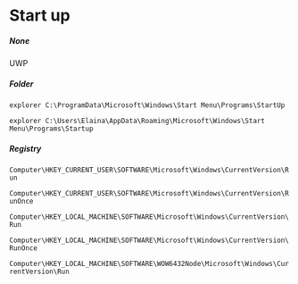 # Start up

##### None

UWP

##### Folder

`explorer C:\ProgramData\Microsoft\Windows\Start Menu\Programs\StartUp`

`explorer C:\Users\Elaina\AppData\Roaming\Microsoft\Windows\Start Menu\Programs\Startup`

##### Registry

`Computer\HKEY_CURRENT_USER\SOFTWARE\Microsoft\Windows\CurrentVersion\Run`

`Computer\HKEY_CURRENT_USER\SOFTWARE\Microsoft\Windows\CurrentVersion\RunOnce`

`Computer\HKEY_LOCAL_MACHINE\SOFTWARE\Microsoft\Windows\CurrentVersion\Run`

`Computer\HKEY_LOCAL_MACHINE\SOFTWARE\Microsoft\Windows\CurrentVersion\RunOnce`

`Computer\HKEY_LOCAL_MACHINE\SOFTWARE\WOW6432Node\Microsoft\Windows\CurrentVersion\Run`
